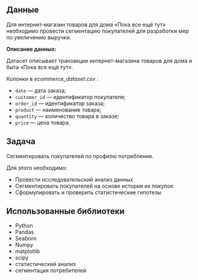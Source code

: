 ## Данные
Для интернет-магазин товаров для дома «Пока все ещё тут» необходимо провести сегментацию покупателей для разработки мер по увеличению выручки. 

**Описание данных:**

Датасет описывает транзакции интернет-магазина товаров для дома и быта «Пока все ещё тут».

Колонки в  *ecommerce_dataset.csv* :

- `date` — дата заказа;
- `customer_id` — идентификатор покупателя;
- `order_id` — идентификатор заказа;
- `product` — наименование товара;
- `quantity` — количество товара в заказе;
- `price` — цена товара.

## Задача
Сегментировать покупателей по профилю потребления.

Для этого необходимо:

- Провести исследовательский анализ данных
- Сегментировать покупателей на основе истории их покупок
- Сформулировать и проверить статистические гипотезы


## Использованные библиотеки
* Python
* Pandas
* Seaborn
* Numpy
* matplotlib
* scipy
* статистический анализ
* сегментация потребителей